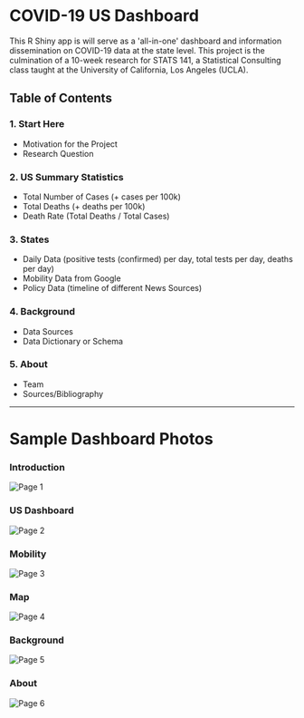 # COVID-19 US Dashboard

This R Shiny app is will serve as a 'all-in-one' dashboard and information dissemination on COVID-19 data at the state level.
This project is the culmination of a 10-week research for STATS 141, a Statistical Consulting class taught at the University of California, Los Angeles (UCLA). 

## Table of Contents

### 1. Start Here
- Motivation for the Project
- Research Question

### 2. US Summary Statistics
- Total Number of Cases (+ cases per 100k)
- Total Deaths (+ deaths per 100k)
- Death Rate (Total Deaths / Total Cases)

### 3. States
- Daily Data (positive tests (confirmed) per day, total tests per day, deaths per day)
- Mobility Data from Google
- Policy Data (timeline of different News Sources)

### 4. Background
- Data Sources
- Data Dictionary or Schema

### 5. About
- Team
- Sources/Bibliography

*** 

# Sample Dashboard Photos

### Introduction
![Page 1](https://github.com/neooooo28/STATS141_Grp4/blob/master/Project/sample_dashboard_photos/Page1_Introduction.png)

### US Dashboard
![Page 2](https://github.com/neooooo28/STATS141_Grp4/blob/master/Project/sample_dashboard_photos/Page2_US-Dashboard.png)

### Mobility
![Page 3](https://github.com/neooooo28/STATS141_Grp4/blob/master/Project/sample_dashboard_photos/Page3_Mobility.png)

### Map
![Page 4](https://github.com/neooooo28/STATS141_Grp4/blob/master/Project/sample_dashboard_photos/Page4_Map.png)

### Background
![Page 5](https://github.com/neooooo28/STATS141_Grp4/blob/master/Project/sample_dashboard_photos/Page5_Background.png)

### About
![Page 6](https://github.com/neooooo28/STATS141_Grp4/blob/master/Project/sample_dashboard_photos/Page6_About.png)
